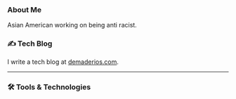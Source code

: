 ### About Me
Asian American working on being anti racist.

### ✍️ Tech Blog
I write a tech blog at [demaderios.com].

---
### 🛠️ Tools & Technologies


[demaderios.com]: https://demaderios.com

<!--
**demaderios/demaderios** is a ✨ _special_ ✨ repository because its `README.md` (this file) appears on your GitHub profile.

Here are some ideas to get you started:

- 🔭 I’m currently working on ...
- 🌱 I’m currently learning ...
- 👯 I’m looking to collaborate on ...
- 🤔 I’m looking for help with ...
- 💬 Ask me about ...
- 📫 How to reach me: ...
- 😄 Pronouns: ...
- ⚡ Fun fact: ...
-->
